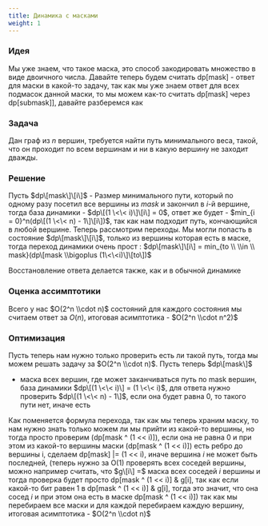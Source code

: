 ```yaml
---
title: Динамика с масками
weight: 1
---
```



### Идея

Мы уже знаем, что такое маска, это способ закодировать множество в виде
двоичного числа. Давайте теперь будем считать dp\[mask\] - ответ для
маски в какой-то задачу, так как мы уже знаем ответ для всех подмасок
данной маски, то мы можем как-то считать dp\[mask\] через
dp\[submask\]\], давайте разберемся как

### Задача

Дан граф из $n$ вершин, требуется найти путь минимального веса, такой,
что он проходит по всем вершинам и ни в какую вершину не заходит
дважды.

### Решение

Пусть $dp\[mask\]\[i\]$ - Размер минимального пути, который по одному
разу посетил все вершины из $mask$ и закончил в $i$-й вершине, тогда
база динамики - $dp\[(1 \<\< i)\]\[i\] = 0$, ответ же будет - $min_{i
= 0}^n(dp\[(1 \<\< n) - 1\]\[i\])$, так как нам подходит путь,
кончающийся в любой вершине. Теперь рассмотрим переходы. Мы
могли попасть в состояние $dp\[mask\]\[i\]$, только из вершины
которая есть в маске, тогда переход динамики очень прост :
$dp\[mask\]\[i\] = min_{to \\ \\in \\ mask}(dp\[mask \\bigoplus
(1\<\<i)\]\[to\])$

Восстановление ответа делается также, как и в обычной динамике

### Оценка ассимптотики

Всего у нас $O(2^n \\cdot n)$ состояний для каждого состояния мы считаем
ответ за $O(n)$, итоговая асимптотика - $O(2^n \\cdot n^2)$

### Оптимизация

Пусть теперь нам нужно только проверить есть ли такой путь, тогда мы
можем решать задачу за $O(2^n \\cdot n)$. Пусть теперь $dp\[mask\]$
- маска всех вершин, где может заканчиваться путь по mask вершин, база
динамики $dp\[(1 \<\< i)\] = (1 \<\< i)$, для ответа нужно проверить
$dp\[(1 \<\< n) - 1\]$, если она будет равна 0, то такого пути нет,
иначе есть

Как поменяется формула перехода, так как мы теперь храним маску, то нам
нужно знать только можем ли мы прийти из какой-то вершины, но тогда
просто проверим (dp\[mask ^ (1 \<\< i)\]), если она не равна 0 и при
этом из какой-то вершины маски (dp\[mask ^ (1 \<\< i)\]) есть ребро до
вершины i, сделаем dp\[mask\] |= (1 \<\< i), иначе вершина $i$ не
может быть последней, (теперь нужно за O(1) проверять всех соседей
вершины, можно например считать, что $g\[i\] =$ маска всех соседей $i$
вершины и тогда проверка будет просто dp\[mask ^ (1 \<\< i)\] & g\[i\],
так как если какой-то бит равен 1 в dp\[mask ^ (1 \<\< i)\] & g\[i\],
тогда это значит, что она сосед $i$ и при этом она есть в маске
dp\[mask ^ (1 \<\< i)\]) так как мы перебираем все маски и для каждой
перебираем каждую вершину, итоговая асимптотика - $O(2^n \\cdot n)$